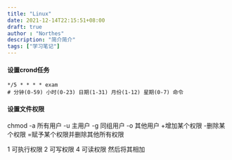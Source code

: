 ```yaml
---
title: "Linux"
date: 2021-12-14T22:15:51+08:00
draft: true
author : "Northes"
description: "简介简介"
tags: ["学习笔记"]
---
```


#### 设置crond任务
```shell
*/5 * * * * exam
# 分钟(0-59) 小时(0-23) 日期(1-31) 月份(1-12) 星期(0-7) 命令
```

#### 设置文件权限
chmod
-a 所有用户
-u 主用户
-g 同组用户
-o 其他用户
+增加某个权限
-删除某个权限
=赋予某个权限并删除其他所有权限

1 可执行权限
2 可写权限
4 可读权限
然后将其相加